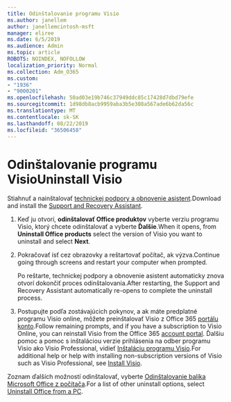 ```yaml
---
title: Odinštalovanie programu Visio
ms.author: janellem
author: janellemcintosh-msft
manager: eliree
ms.date: 6/5/2019
ms.audience: Admin
ms.topic: article
ROBOTS: NOINDEX, NOFOLLOW
localization_priority: Normal
ms.collection: Adm_O365
ms.custom:
- "1936"
- "9000201"
ms.openlocfilehash: 50ad03e19b746c37949ddc85c17428d7dbd79efe
ms.sourcegitcommit: 1d98db8acb9959aba3b5e308a567ade6b62da56c
ms.translationtype: MT
ms.contentlocale: sk-SK
ms.lasthandoff: 08/22/2019
ms.locfileid: "36506458"
---
```

# <a name="uninstall-visio"></a><span data-ttu-id="d0a92-102">Odinštalovanie programu Visio</span><span class="sxs-lookup"><span data-stu-id="d0a92-102">Uninstall Visio</span></span>

<span data-ttu-id="d0a92-103">Stiahnuť a nainštalovať [technickej podpory a obnovenie asistent](https://aka.ms/SARA-OfficeUninstall-Alchemy).</span><span class="sxs-lookup"><span data-stu-id="d0a92-103">Download and install the [Support and Recovery Assistant](https://aka.ms/SARA-OfficeUninstall-Alchemy).</span></span>
  
1. <span data-ttu-id="d0a92-104">Keď ju otvorí, **odinštalovať Office produktov** vyberte verziu programu Visio, ktorý chcete odinštalovať a vyberte **Ďalšie**.</span><span class="sxs-lookup"><span data-stu-id="d0a92-104">When it opens, from **Uninstall Office products** select the version of Visio you want to uninstall and select **Next**.</span></span> 
    
2. <span data-ttu-id="d0a92-105">Pokračovať ísť cez obrazovky a reštartovať počítač, ak výzva.</span><span class="sxs-lookup"><span data-stu-id="d0a92-105">Continue going through screens and restart your computer when prompted.</span></span>
    
    <span data-ttu-id="d0a92-106">Po reštarte, technickej podpory a obnovenie asistent automaticky znova otvorí dokončiť proces odinštalovania.</span><span class="sxs-lookup"><span data-stu-id="d0a92-106">After restarting, the Support and Recovery Assistant automatically re-opens to complete the uninstall process.</span></span>
    
3. <span data-ttu-id="d0a92-107">Postupujte podľa zostávajúcich pokynov, a ak máte predplatné programu Visio online, môžete preinštalovať Visio z Office 365 [portálu konto](https://portal.office.com/account#installs).</span><span class="sxs-lookup"><span data-stu-id="d0a92-107">Follow remaining prompts, and if you have a subscription to Visio Online, you can reinstall Visio from the Office 365 [account portal](https://portal.office.com/account#installs).</span></span> <span data-ttu-id="d0a92-108">Ďalšiu pomoc a pomoc s inštaláciou verzie prihlásenia na odber programu Visio ako Visio Professional, vidieť [Inštaláciu programu Visio](https://support.office.com/article/f98f21e3-aa02-4827-9167-ddab5b025710?wt.mc_id=OfficeAdm_ClientDIA_Alchemy1936).</span><span class="sxs-lookup"><span data-stu-id="d0a92-108">For additional help or help with installing non-subscription versions of Visio such as Visio Professional, see [Install Visio](https://support.office.com/article/f98f21e3-aa02-4827-9167-ddab5b025710?wt.mc_id=OfficeAdm_ClientDIA_Alchemy1936).</span></span> 
    
<span data-ttu-id="d0a92-109">Zoznam ďalších možností odinštalovať, vyberte [Odinštalovanie balíka Microsoft Office z počítača](https://support.office.com/article/9dd49b83-264a-477a-8fcc-2fdf5dbf61d8?wt.mc_id=OfficeAdm_ClientDIA_Alchemy1936).</span><span class="sxs-lookup"><span data-stu-id="d0a92-109">For a list of other uninstall options, select [Uninstall Office from a PC](https://support.office.com/article/9dd49b83-264a-477a-8fcc-2fdf5dbf61d8?wt.mc_id=OfficeAdm_ClientDIA_Alchemy1936).</span></span>